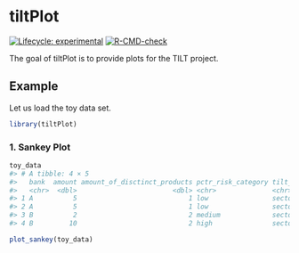
<!-- README.md is generated from README.Rmd. Please edit that file -->

# tiltPlot

<!-- badges: start -->

[![Lifecycle:
experimental](https://img.shields.io/badge/lifecycle-experimental-orange.svg)](https://lifecycle.r-lib.org/articles/stages.html#experimental)
[![R-CMD-check](https://github.com/2DegreesInvesting/tiltPlot/actions/workflows/R-CMD-check.yaml/badge.svg)](https://github.com/2DegreesInvesting/tiltPlot/actions/workflows/R-CMD-check.yaml)
<!-- badges: end -->

The goal of tiltPlot is to provide plots for the TILT project.

## Example

Let us load the toy data set.

``` r
library(tiltPlot)
```

### 1. Sankey Plot

``` r
toy_data
#> # A tibble: 4 × 5
#>   bank  amount amount_of_disctinct_products pctr_risk_category tilt_sec
#>   <chr>  <dbl>                        <dbl> <chr>              <chr>   
#> 1 A          5                            1 low                sector_a
#> 2 A          5                            1 low                sector_b
#> 3 B          2                            2 medium             sector_a
#> 4 B         10                            2 high               sector_b
```

``` r
plot_sankey(toy_data)
```
